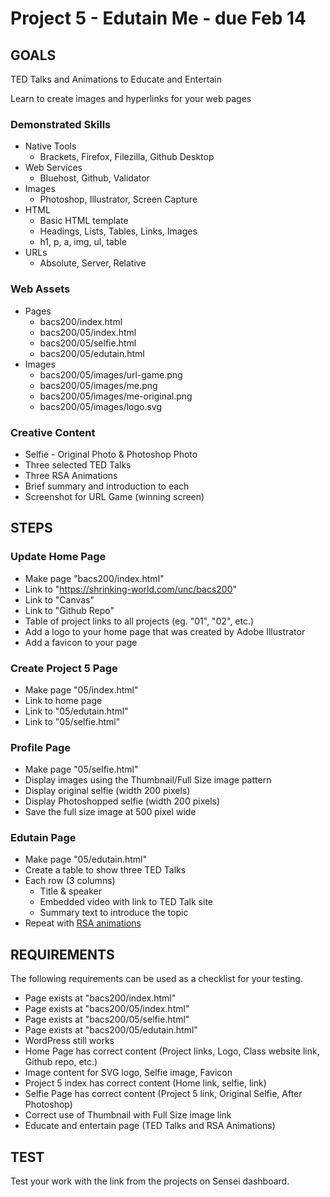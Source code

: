 # Project 5 - Edutain Me - due Feb 14


## GOALS

TED Talks and Animations to Educate and Entertain

Learn to create images and hyperlinks for your web pages


### Demonstrated Skills

* Native Tools
    * Brackets, Firefox, Filezilla, Github Desktop
* Web Services
    * Bluehost, Github, Validator
* Images
    * Photoshop, Illustrator, Screen Capture
* HTML
    * Basic HTML template
    * Headings, Lists, Tables, Links, Images
    * h1, p, a, img, ul, table
* URLs
    * Absolute, Server, Relative


### Web Assets
* Pages
    * bacs200/index.html
    * bacs200/05/index.html
    * bacs200/05/selfie.html
    * bacs200/05/edutain.html
* Images
    * bacs200/05/images/url-game.png
    * bacs200/05/images/me.png
    * bacs200/05/images/me-original.png
    * bacs200/05/images/logo.svg


### Creative Content
* Selfie - Original Photo & Photoshop Photo
* Three selected TED Talks
* Three RSA Animations
* Brief summary and introduction to each
* Screenshot for URL Game (winning screen)



## STEPS

### Update Home Page
* Make page "bacs200/index.html"
* Link to "https://shrinking-world.com/unc/bacs200"
* Link to "Canvas"
* Link to "Github Repo"
* Table of project links to all projects (eg.  "01", "02", etc.)
* Add a logo to your home page that was created by Adobe Illustrator
* Add a favicon to your page


### Create Project 5 Page
* Make page "05/index.html"
* Link to home page
* Link to "05/edutain.html"
* Link to "05/selfie.html"


### Profile Page
* Make page "05/selfie.html"
* Display images using the Thumbnail/Full Size image pattern
* Display original selfie (width 200 pixels)
* Display Photoshopped selfie (width 200 pixels)
* Save the full size image at 500 pixel wide


### Edutain Page
* Make page "05/edutain.html"
* Create a table to show three TED Talks
* Each row (3 columns)
    * Title & speaker
    * Embedded video with link to TED Talk site
    * Summary text to introduce the topic
* Repeat with [RSA animations](https://www.youtube.com/playlist?list=PL39BF9545D740ECFF)



## REQUIREMENTS

The following requirements can be used as a checklist for your testing.

* Page exists at "bacs200/index.html"
* Page exists at "bacs200/05/index.html"
* Page exists at "bacs200/05/selfie.html"
* Page exists at "bacs200/05/edutain.html"
* WordPress still works
* Home Page has correct content (Project links, Logo, Class website link, Github repo, etc.)
* Image content for SVG logo, Selfie image, Favicon 
* Project 5 index has correct content (Home link, selfie, link)
* Selfie Page has correct content 
(Project 5 link, Original Selfie, After Photoshop)
* Correct use of Thumbnail with Full Size image link
* Educate and entertain page (TED Talks and RSA Animations)



## TEST

Test your work with the link from the projects on Sensei dashboard.

